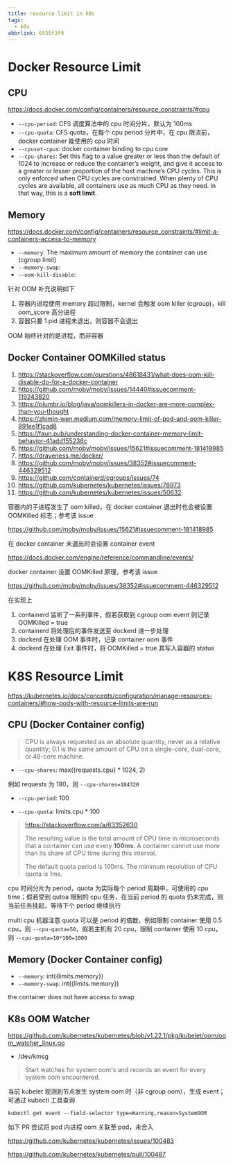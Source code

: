 ```yaml
---
title: resource limit in k8s
tags:
  - k8s
abbrlink: 6555f3f9
---
```


# Docker Resource Limit

## CPU

https://docs.docker.com/config/containers/resource_constraints/#cpu

* `--cpu-period`: CFS 调度算法中的 cpu 时间分片，默认为 100ms
* `--cpu-quota`: CFS quota，在每个 cpu period 分片中，在 cpu 限流前，docker container 能使用的 cpu 时间
* `--cpuset-cpus`: docker container binding to cpu core
* `--cpu-shares`: Set this flag to a value greater or less than the default of 1024 to increase or reduce the container’s weight, and give it access to a greater or lesser proportion of the host machine’s CPU cycles. This is only enforced when CPU cycles are constrained. When plenty of CPU cycles are available, all containers use as much CPU as they need. In that way, this is a **soft limit**.

## Memory

https://docs.docker.com/config/containers/resource_constraints/#limit-a-containers-access-to-memory

* `--memory`: The maximum amount of memory the container can use (cgroup limit)
* `--memory-swap`:
* `--oom-kill-disable`:

针对 OOM 补充说明如下

1. 容器内进程使用 memory 超过限制，kernel 会触发 oom killer (cgroup)，kill oom_score 高分进程
2. 容器只要 1 pid 进程未退出，则容器不会退出

OOM 始终针对的是进程，而非容器

## Docker Container OOMKilled status

1. https://stackoverflow.com/questions/48618431/what-does-oom-kill-disable-do-for-a-docker-container
2. https://github.com/moby/moby/issues/14440#issuecomment-119243820
3. https://plumbr.io/blog/java/oomkillers-in-docker-are-more-complex-than-you-thought
4. https://zhimin-wen.medium.com/memory-limit-of-pod-and-oom-killer-891ee1f1cad8
5. https://faun.pub/understanding-docker-container-memory-limit-behavior-41add155236c
6. https://github.com/moby/moby/issues/15621#issuecomment-181418985
7. https://draveness.me/docker/
8. https://github.com/moby/moby/issues/38352#issuecomment-446329512
9. https://github.com/containerd/cgroups/issues/74
10. https://github.com/kubernetes/kubernetes/issues/78973
11. https://github.com/kubernetes/kubernetes/issues/50632

容器内的子进程发生了 oom killed，在 docker container 退出时也会被设置 OOMKilled 标志；参考该 issue

https://github.com/moby/moby/issues/15621#issuecomment-181418985

在 docker container 未退出时会设置 container event

https://docs.docker.com/engine/reference/commandline/events/

docker container 设置 OOMKilled 原理，参考该 issue

https://github.com/moby/moby/issues/38352#issuecomment-446329512

在实现上

1. containerd 监听了一系列事件，假若获取到 cgroup oom event 则记录 OOMKilled = true
2. containerd 将处理后的事件发送至 dockerd 进一步处理
3. dockerd 在处理 OOM 事件时，记录 container oom 事件
4. dockerd 在处理 Exit 事件时，将 OOMKilled = true 其写入容器的 status

# K8S Resource Limit

https://kubernetes.io/docs/concepts/configuration/manage-resources-containers/#how-pods-with-resource-limits-are-run

## CPU (Docker Container config)

> CPU is always requested as an absolute quantity, never as a relative quantity; 0.1 is the same amount of CPU on a single-core, dual-core, or 48-core machine.

* `--cpu-shares`: max({requests.cpu} * 1024, 2)

例如 requests 为 180，则 `--cpu-shares=184320`

* `--cpu-period`: 100

* `--cpu-quota`: limits.cpu * 100

> https://stackoverflow.com/a/63352630
>
>  The resulting value is the total amount of CPU time in microseconds that a container can use every **100ms**. A container cannot use more than its share of CPU time during this interval.
>
> The default quota period is 100ms. The minimum resolution of CPU quota is 1ms.

cpu 时间分片为 period，quota 为实际每个 period 周期中，可使用的 cpu time；假若受到 qutoa 限制的 cpu 任务，在当前 period 的 quota 仍未完成，则当前任务挂起，等待下个 period 继续执行

multi cpu 机器注意 quota 可以是 period 的倍数，例如限制 container 使用 0.5 cpu，则 `--cpu-quota=50`，假若主机有 20 cpu，限制 container 使用 10 cpu，则 `--cpu-quota=10*100=1000`

## Memory (Docker Container config)

* `--memory`: int({limits.memory})
* `--memory-swap`: int({limits.memory})

the container does not have access to swap

## K8s OOM Watcher

https://github.com/kubernetes/kubernetes/blob/v1.22.1/pkg/kubelet/oom/oom_watcher_linux.go

* /dev/kmsg

> Start watches for system oom's and records an event for every system oom encountered.

当前 kubelet 观测到节点发生 system oom 时（非 cgroup oom），生成 event；可通过 kubectl 工具查询

```
kubectl get event --field-selector type=Warning,reason=SystemOOM
```

如下 PR 尝试将 pod 内进程 oom 关联至 pod，未合入

https://github.com/kubernetes/kubernetes/issues/100483

https://github.com/kubernetes/kubernetes/pull/100487
